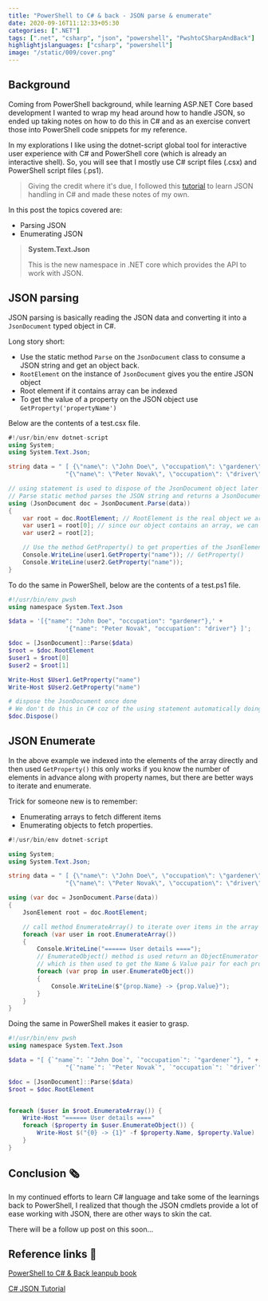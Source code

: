 ```yaml
---
title: "PowerShell to C# & back - JSON parse & enumerate"
date: 2020-09-16T11:12:33+05:30
categories: [".NET"]
tags: [".net", "csharp", "json", "powershell", "PwshtoCSharpAndBack"]
highlightjslanguages: ["csharp", "powershell"]
image: "/static/009/cover.png"
---
```


## Background

Coming from PowerShell background, while learning ASP.NET Core based development
I wanted to wrap my head around how to handle JSON, so ended up taking notes on how to do this in C# and as
an exercise convert those into PowerShell code snippets for my reference.

In my explorations I like using the dotnet-script global tool for interactive user experience with C# and PowerShell core (which is already an interactive shell). So, you will see that I mostly use C# script files (.csx) and PowerShell script files (.ps1).

> Giving the credit where it's due, I followed this [tutorial](http://zetcode.com/csharp/json/) to learn JSON handling in C# and made these notes of my own.

In this post the topics covered are:

* Parsing JSON
* Enumerating JSON

> **System.Text.Json**
>
> This is the new namespace in .NET core which provides the API to work with JSON.

## JSON parsing

JSON parsing is basically reading the JSON data and converting it into a `JsonDocument` typed object in C#.

Long story short:

* Use the static method `Parse` on the `JsonDocument` class to consume a JSON string and get an object back.
* `RootElement` on the instance of `JsonDocument` gives you the entire JSON object
* Root element if it contains array can be indexed
* To get the value of a property on the JSON object use `GetProperty('propertyName')`

Below are the contents of a test.csx file.

```csharp
#!/usr/bin/env dotnet-script
using System;
using System.Text.Json;

string data = " [ {\"name\": \"John Doe\", \"occupation\": \"gardener\"}, " +
                "{\"name\": \"Peter Novak\", \"occupation\": \"driver\"} ]";

// using statement is used to dispose of the JsonDocument object later
// Parse static method parses the JSON string and returns a JsonDocument instance
using (JsonDocument doc = JsonDocument.Parse(data))
{
    var root = doc.RootElement; // RootElement is the real object we are after
    var user1 = root[0]; // since our object contains an array, we can index into it
    var user2 = root[2];

    // Use the method GetProperty() to get properties of the JsonElement object
    Console.WriteLine(user1.GetProperty("name")); // GetProperty()
    Console.WriteLine(user2.GetProperty("name"));
}
```

To do the same in PowerShell, below are the contents of a test.ps1 file.

```powershell
#!/usr/bin/env pwsh
using namespace System.Text.Json

$data = '[{"name": "John Doe", "occupation": "gardener"},' +
                '{"name": "Peter Novak", "occupation": "driver"} ]';

$doc = [JsonDocument]::Parse($data)
$root = $doc.RootElement
$user1 = $root[0]
$user2 = $root[1]

Write-Host $User1.GetProperty("name")
Write-Host $User2.GetProperty("name")

# dispose the JsonDocument once done
# We don't do this in C# coz of the using statement automatically doing this
$doc.Dispose()
```

## JSON Enumerate

In the above example we indexed into the elements of the array directly and then used `GetProperty()` this only works if you know the number of elements in advance along with property names, but there are better ways to iterate and enumerate.

Trick for someone new is to remember:

* Enumerating arrays to fetch different items
* Enumerating objects to fetch properties.

```csharp
#!/usr/bin/env dotnet-script

using System;
using System.Text.Json;

string data = " [ {\"name\": \"John Doe\", \"occupation\": \"gardener\"}, " +
                "{\"name\": \"Peter Novak\", \"occupation\": \"driver\"} ]";

using (var doc = JsonDocument.Parse(data))
{
    JsonElement root = doc.RootElement;

    // call method EnumerateArray() to iterate over items in the array
    foreach (var user in root.EnumerateArray())
    {
        Console.WriteLine("====== User details ====");
        // EnumerateObject() method is used return an ObjectEnumerator
        // which is then used to get the Name & Value pair for each property
        foreach (var prop in user.EnumerateObject())
        {
            Console.WriteLine($"{prop.Name} -> {prop.Value}");
        }
    }
}
```

Doing the same in PowerShell makes it easier to grasp.

```powershell
#!/usr/bin/env pwsh
using namespace System.Text.Json

$data = "[ {`"name`": `"John Doe`", `"occupation`": `"gardener`"}, " +
                "{`"name`": `"Peter Novak`", `"occupation`": `"driver`"} ]";

$doc = [JsonDocument]::Parse($data)
$root = $doc.RootElement


foreach ($user in $root.EnumerateArray()) {
    Write-Host "====== User details ===="
    foreach ($property in $user.EnumerateObject()) {
        Write-Host $("{0} -> {1}" -f $property.Name, $property.Value)
    }
}
```

## Conclusion 🗞

In my continued efforts to learn C# language and take some of the learnings back to PowerShell, I realized that though the JSON cmdlets provide a lot of ease working with JSON, there are other ways to skin the cat.

There will be a follow up post on this soon...

## Reference links 📖

[PowerShell to C# & Back leanpub book](https://leanpub.com/powershell-to-csharp)

[C# JSON Tutorial](http://zetcode.com/csharp/json/)
